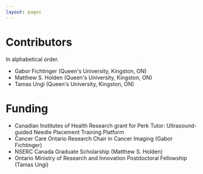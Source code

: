 ```yaml
---
layout: pages
---
```

# Contributors

In alphabetical order.

* Gabor Fichtinger (Queen's University, Kingston, ON)
* Matthew S. Holden (Queen's University, Kingston, ON)
* Tamas Ungi (Queen's University, Kingston, ON)


# Funding

* Canadian Institutes of Health Research grant for Perk Tutor: Ultrasound-guided Needle Placement Training Platform
* Cancer Care Ontario Research Chair in Cancer Imaging (Gabor Fichtinger)
* NSERC Canada Graduate Scholarship (Matthew S. Holden)
* Ontario Ministry of Research and Innovation Postdoctoral Fellowship (Tamas Ungi)
